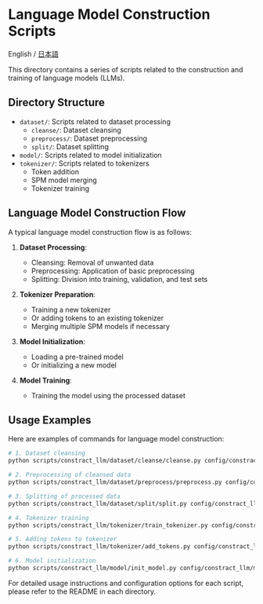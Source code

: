 # Language Model Construction Scripts

English / [日本語](README_JA.md)

This directory contains a series of scripts related to the construction and training of language models (LLMs).

## Directory Structure

- `dataset/`: Scripts related to dataset processing
  - `cleanse/`: Dataset cleansing
  - `preprocess/`: Dataset preprocessing
  - `split/`: Dataset splitting
- `model/`: Scripts related to model initialization
- `tokenizer/`: Scripts related to tokenizers
  - Token addition
  - SPM model merging
  - Tokenizer training

## Language Model Construction Flow

A typical language model construction flow is as follows:

1. **Dataset Processing**:
   - Cleansing: Removal of unwanted data
   - Preprocessing: Application of basic preprocessing
   - Splitting: Division into training, validation, and test sets

2. **Tokenizer Preparation**:
   - Training a new tokenizer
   - Or adding tokens to an existing tokenizer
   - Merging multiple SPM models if necessary

3. **Model Initialization**:
   - Loading a pre-trained model
   - Or initializing a new model

4. **Model Training**:
   - Training the model using the processed dataset

## Usage Examples

Here are examples of commands for language model construction:

```bash
# 1. Dataset cleansing
python scripts/constract_llm/dataset/cleanse/cleanse.py config/constract_llm/dataset/cleanse/config.json

# 2. Preprocessing of cleansed data
python scripts/constract_llm/dataset/preprocess/preprocess.py config/constract_llm/dataset/preprocess/config.json

# 3. Splitting of processed data
python scripts/constract_llm/dataset/split/split.py config/constract_llm/dataset/split/config.json

# 4. Tokenizer training
python scripts/constract_llm/tokenizer/train_tokenizer.py config/constract_llm/tokenizer/train_tokenizer/config.json

# 5. Adding tokens to tokenizer
python scripts/constract_llm/tokenizer/add_tokens.py config/constract_llm/tokenizer/add_tokens/config/config.json

# 6. Model initialization
python scripts/constract_llm/model/init_model.py config/constract_llm/model/init_model/config.json
```

For detailed usage instructions and configuration options for each script, please refer to the README in each directory.
